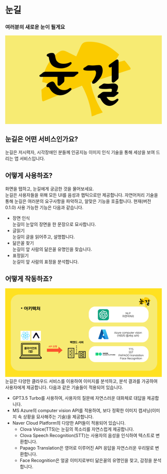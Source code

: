 # 눈길
### 여러분의 새로운 눈이 될게요   
![눈길 대표 이미지](https://github.com/Noon-Gil/.github/blob/main/profile/images/noongil-dashboard.png?raw=true)
## 눈길은 어떤 서비스인가요?
눈길은 저시력자, 시각장애인 분들께 인공지능 이미지 인식 기술을 통해 세상을 보여 드리는 앱 서비스입니다.

## 어떻게 사용하죠?   
화면을 탭하고, 눈길에게 궁금한 것을 물어보세요.   
눈길은 사용자들을 위해 모든 UI를 음성과 햅틱으로만 제공합니다.
자연어처리 기술을 통해 눈길은 여러분의 요구사항을 파악하고, 알맞은 기능을 호출합니다.
현재(버전 0.1.0) 사용 가능한 기능은 다음과 같습니다.
- 장면 인식   
눈길이 눈앞의 장면을 한 문장으로 묘사합니다.
- 글읽기   
눈길이 글을 읽어주고, 설명합니다.
- 닮은꼴 찾기   
눈길이 앞 사람의 닮은꼴 유명인을 찾습니다.
- 표정읽기   
눈길이 앞 사람의 표정을 분석합니다.

## 어떻게 작동하죠?
![눈길 아키텍처](https://github.com/Noon-Gil/.github/blob/main/profile/images/NoonGil_process.png?raw=true)
눈길은 다양한 클라우드 서비스를 이용하여 이미지를 분석하고, 분석 결과를 가공하여 사용자에게 제공합니다. 다음과 같은 기술들이 적용되어 있습니다.
- GPT3.5 Turbo를 사용하여, 사용자의 질문에 자연스러운 대화체로 대답을 제공합니다.
- MS Azure의 computer vision API를 적용하여, 보다 정확한 이미지 캡셔닝(이미지 속 상황을 묘사해주는 기술)을 제공합니다.
- Naver Cloud Platform의 다양한 API들이 적용되어 있습니다.
  - Clova Voice(TTS)는 눈길의 목소리를 자연스럽게 제공합니다.
  - Clova Speech Recognition(STT)는 사용자의 음성을 인식하여 텍스트로 변환합니다.
  - Papago Translation은 영어로 이루어진 API 응답을 자연스러운 우리말로 변환합니다.
  - Face Recognition은 얼굴 이미지로부터 닮은꼴의 유명인을 찾고, 감정을 분석합니다.


